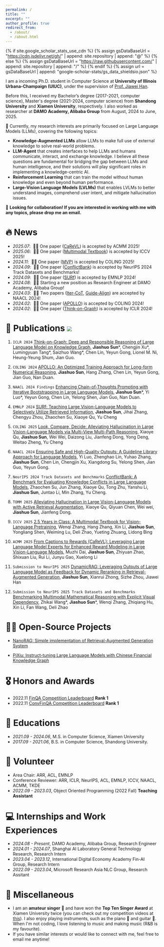```yaml
---
permalink: /
title: ""
excerpt: ""
author_profile: true
redirect_from: 
  - /about/
  - /about.html
---
```


{% if site.google_scholar_stats_use_cdn %}
{% assign gsDataBaseUrl = "https://cdn.jsdelivr.net/gh/" | append: site.repository | append: "@" %}
{% else %}
{% assign gsDataBaseUrl = "https://raw.githubusercontent.com/" | append: site.repository | append: "/" %}
{% endif %}
{% assign url = gsDataBaseUrl | append: "google-scholar-stats/gs_data_shieldsio.json" %}

<span class='anchor' id='about-me'></span>

I am a incoming Ph.D. student in Computer Science at **University of Illinois Urbana-Champaign (UIUC)**, under the supervision of [Prof. Jiawei Han](http://hanj.cs.illinois.edu/). 

Before this, I received my Bachelor’s degree (2017-2021, computer science), Master's degree (2021-2024, computer science) from **Shandong University** and **Xiamen University**, respectively. I also worked as researcher at **DAMO Academy, Alibaba Group** from August, 2024 to June, 2025.


🤔 Currently, my research interests are primarily focused on Large Language Models (LLMs), covering the following topics:
- **Knowledge-Augmented LLMs** allow LLMs to make full use of external knowledge to solve real-world problems.
- **LLM-Agent** that creates interfaces to help LLMs and humans communicate, interact, and exchange knowledge. I believe all these questions are fundamental for bridging the gap between LLMs and human intelligence, and their solutions will play significant roles in implementing a knowledge-centric AI.
- **Reinforcement Learning** that can train the model without human knowledge and even beyond human performance.
- **Large-Vision Language Models (LVLMs)** that enables LVLMs to better understand images, comprehend user intent, and mitigate hallucination issues.

🤝 **Looking for collaboration! If you are interested in working with me with any topics, please drop me an email.**

# 🔥 News
- *2025.07*: &nbsp;🎉🎉 One paper ([CaReVL](https://arxiv.org/abs/2503.06260)) is accepted by ACMM 2025!
- *2025.06*: &nbsp;🎉🎉 One paper ([Multimodal Textbook](https://www.arxiv.org/pdf/2501.00958)) is accepted by ICCV 2025!
- *2024.11*: &nbsp;🎉🎉 One paper ([MVP](https://arxiv.org/pdf/2408.17150)) is accepted by COLING 2025!
- *2024.09*: &nbsp;🎉🎉 One paper ([ConflictBank](https://arxiv.org/pdf/2408.12076)) is accepted by NeurIPS 2024 Track Datasets and Benchmarks! 
- *2024.09*: &nbsp;🎉🎉 One paper ([SURf](https://arxiv.org/abs/2409.14083#:~:text=Large%20Vision-Language%20Models%20(LVLMs)%20have%20become%20pivotal%20at)) is accepted by EMNLP 2024! 
- *2024.08*: &nbsp;🎉🎉 Starting a new position as Research Engineer at DAMO Academy, Alibaba Group!
- *2024.03*: &nbsp;🎉🎉 Two papers ([Iter-CoT](https://arxiv.org/abs/2304.11657), [Guide-Align](https://arxiv.org/pdf/2403.11838.pdf)) are accepted by NAACL 2024!
- *2024.02*: &nbsp;🎉🎉 One paper ([APOLLO](https://arxiv.org/abs/2212.07249)) is accepted by COLING 2024! 
- *2024.02*: &nbsp;🎉🎉 One paper ([Think-on-Graph](https://arxiv.org/abs/2307.07697)) is accepted by ICLR 2024! 

# 📝 Publications <a href='https://scholar.google.com/citations?user=JCUiEM4AAAAJ'><img src="https://img.shields.io/endpoint?url={{ url | url_encode }}&logo=Google%20Scholar&labelColor=f6f6f6&color=9cf&style=flat&label=citations"></a>

1. ``ICLR 2024`` [Think-on-Graph: Deep and Responsible Reasoning of Large Language Model on Knowledge Graph](https://arxiv.org/pdf/2307.07697.pdf), **Jiashuo Sun**&ast;, Chengjin Xu&ast;, Lumingyuan Tang&ast;, Saizhuo Wang&ast;, Chen Lin, Yeyun Gong, Lionel M. Ni, Heung-Yeung Shum, Jian Guo.

2. ``COLING 2024`` [APOLLO: An Optimized Training Approach for Long-form Numerical Reasoning](https://arxiv.org/abs/2212.07249), **Jiashuo Sun**, Hang Zhang, Chen Lin, Yeyun Gong, Jian Guo, Nan Duan.

3. ``NAACL 2024 Findings`` [Enhancing Chain-of-Thoughts Prompting with Iterative Bootstrapping in Large Language Models](https://arxiv.org/pdf/2304.11657.pdf), **Jiashuo Sun**&ast;, Yi Luo&ast;, Yeyun Gong, Chen Lin, Yelong Shen, Jian Guo, Nan Duan.

4. ``EMNLP 2024`` [SURf: Teaching Large Vision-Language Models to Selectively Utilize Retrieved Information](https://arxiv.org/abs/2409.14083#:~:text=Large%20Vision-Language%20Models%20(LVLMs)%20have%20become%20pivotal%20at), **Jiashuo Sun**, Jihai Zhang, Chengyu Zhou, Zhaochen Su, Xiaoye Qu, Yu Cheng

5. ``COLING 2025`` [Look, Compare, Decide: Alleviating Hallucination in Large Vision-Language Models via Multi-View Multi-Path Reasoning](https://arxiv.org/pdf/2408.17150), Xiaoye Qu, **Jiashuo Sun**, Wei Wei, Daizong Liu, Jianfeng Dong, Yong Deng, Weitao Zheng, Yu Cheng

6. ``NAACL 2024`` [Ensuring Safe and High-Quality Outputs: A Guideline Library Approach for Language Models](https://arxiv.org/abs/2403.11838), Yi Luo, Zhenghao Lin, Yuhao Zhang, **Jiashuo Sun**, Chen Lin, Chengjin Xu, Xiangdong Su, Yelong Shen, Jian Guo, Yeyun Gong.

7. ``NeurIPS 2024 Track Datasets and Benchmarks`` [ConflictBank: A Benchmark for Evaluating Knowledge Conflicts in Large Language Models](https://arxiv.org/pdf/2408.12076), Zhaochen Su, Jun Zhang, Xiaoye Qu, Tong Zhu, Yanshu Li, **Jiashuo Sun**, Juntao Li, Min Zhang, Yu Cheng.

8. ``TOMM 2025`` [Alleviating Hallucination in Large Vision-Language Models with Active Retrieval Augmentation](https://arxiv.org/pdf/2408.00555), Xiaoye Qu, Qiyuan Chen, Wei wei, **Jiashuo Sun**, Jianfeng Dong.

9. ``ICCV 2025`` [2.5 Years in Class: A Multimodal Textbook for Vision-Language Pretraining](https://www.arxiv.org/pdf/2501.00958), Wenqi Zhang, Hang Zhang, Xin Li, **Jiashuo Sun**, Yongliang Shen, Weiming Lu, Deli Zhao, Yueting Zhuang, Lidong Bing

10. ``ACMM 2025`` [From Captions to Rewards (CaReVL): Leveraging Large Language Model Experts for Enhanced Reward Modeling in Large Vision-Language Models](https://arxiv.org/abs/2503.06260), Muzhi Dai, **Jiashuo Sun**, Zhiyuan Zhao, Shixuan Liu, Rui Li, Junyu Gao, Xuelong Li

11. ``Submission to NeurIPS 2025`` [DynamicRAG: Leveraging Outputs of Large Language Model as Feedback for Dynamic Reranking in Retrieval-Augmented Generation](https://www.arxiv.org/abs/2505.07233), **Jiashuo Sun**, Xianrui Zhong, Sizhe Zhou, Jiawei Han

12. ``Submission to NeurIPS 2025 Track Datasets and Benchmarks`` [Benchmarking Multimodal Mathematical Reasoning with Explicit Visual Dependency](https://arxiv.org/abs/2504.18589), Zhikai Wang&ast;, **Jiashuo Sun**&ast;, Wenqi Zhang, Zhiqiang Hu, Xin Li, Fan Wang, Deli Zhao

# 👨‍💻 Open-Source Projects
- [NanoRAG: Simple implementation of Retrieval-Augmented Generation System](https://github.com/GasolSun36/NanoRAG)

- [PiXiu: Instruct-tuning Large Language Models with Chinese Financial Knowledge Graph](https://github.com/GasolSun36/pixiu/blob/main/README.md)


# 🎖 Honors and Awards
-  2022.11 [FinQA Competition Leaderboard](https://codalab.lisn.upsaclay.fr/competitions/4138) **Rank 1**
- 2022.11 [ConvFinQA Competition Leaderboard](https://codalab.lisn.upsaclay.fr/competitions/8582) **Rank 1**

# 📖 Educations
- *2021.09 - 2024.06*, M.S. in Computer Science, Xiamen University 
- *2017.09 - 2021.06*, B.S. in Computer Science, Shandong University.

# 💁 Volunteer
- Area Chair: ARR, ACL, EMNLP
- Conference Reviewer: ARR, ICLR, NeurIPS, ACL, EMNLP, ICCV, NAACL, ACMM, TKDE
- *2022.09 - 2023.03*, Object Oriented Programming (2022 Fall) **Teaching Assistant**



# 💻 Internships and Work Experiences
- *2024.08 - Present*, DAMO Academy, Alibaba Group, Research Engineer
- *2024.01 - 2024.07*, Shanghai AI Laboratory General Technology Research, Research Intern
- *2023.04 - 2023.12*, International Digital Economy Academy Fin-AI Group, Research Intern
- *2022.09 - 2023.04*, Microsoft Research Asia NLC Group, Research Assitant


# 🎨 Miscellaneous

- I am an **amateur singer** 🎤 and have won the **Top Ten Singer Award** at Xiamen University twice (you can check out my competition videos at [this](https://www.bilibili.com/video/BV1Hs421T7JD/?spm_id_from=333.999.0.0)). I also enjoy playing instruments, such as the piano 🎹 and guitar 🎸. When I'm not coding, I love listening to music and making music (R&B is my favourite).
- If you have similar interests or would like to connect with me, feel free to email me anytime!

